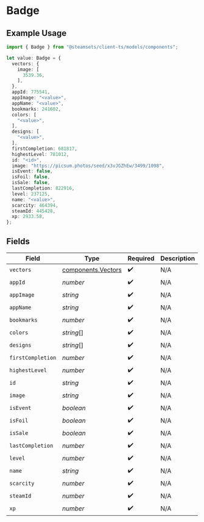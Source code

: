 # Badge

## Example Usage

```typescript
import { Badge } from "@steamsets/client-ts/models/components";

let value: Badge = {
  vectors: {
    image: [
      3539.36,
    ],
  },
  appId: 775541,
  appImage: "<value>",
  appName: "<value>",
  bookmarks: 241602,
  colors: [
    "<value>",
  ],
  designs: [
    "<value>",
  ],
  firstCompletion: 681817,
  highestLevel: 781012,
  id: "<id>",
  image: "https://picsum.photos/seed/x3vJGZhEw/3499/1098",
  isEvent: false,
  isFoil: false,
  isSale: false,
  lastCompletion: 822916,
  level: 237125,
  name: "<value>",
  scarcity: 464394,
  steamId: 445428,
  xp: 2933.58,
};
```

## Fields

| Field                                                    | Type                                                     | Required                                                 | Description                                              |
| -------------------------------------------------------- | -------------------------------------------------------- | -------------------------------------------------------- | -------------------------------------------------------- |
| `vectors`                                                | [components.Vectors](../../models/components/vectors.md) | :heavy_check_mark:                                       | N/A                                                      |
| `appId`                                                  | *number*                                                 | :heavy_check_mark:                                       | N/A                                                      |
| `appImage`                                               | *string*                                                 | :heavy_check_mark:                                       | N/A                                                      |
| `appName`                                                | *string*                                                 | :heavy_check_mark:                                       | N/A                                                      |
| `bookmarks`                                              | *number*                                                 | :heavy_check_mark:                                       | N/A                                                      |
| `colors`                                                 | *string*[]                                               | :heavy_check_mark:                                       | N/A                                                      |
| `designs`                                                | *string*[]                                               | :heavy_check_mark:                                       | N/A                                                      |
| `firstCompletion`                                        | *number*                                                 | :heavy_check_mark:                                       | N/A                                                      |
| `highestLevel`                                           | *number*                                                 | :heavy_check_mark:                                       | N/A                                                      |
| `id`                                                     | *string*                                                 | :heavy_check_mark:                                       | N/A                                                      |
| `image`                                                  | *string*                                                 | :heavy_check_mark:                                       | N/A                                                      |
| `isEvent`                                                | *boolean*                                                | :heavy_check_mark:                                       | N/A                                                      |
| `isFoil`                                                 | *boolean*                                                | :heavy_check_mark:                                       | N/A                                                      |
| `isSale`                                                 | *boolean*                                                | :heavy_check_mark:                                       | N/A                                                      |
| `lastCompletion`                                         | *number*                                                 | :heavy_check_mark:                                       | N/A                                                      |
| `level`                                                  | *number*                                                 | :heavy_check_mark:                                       | N/A                                                      |
| `name`                                                   | *string*                                                 | :heavy_check_mark:                                       | N/A                                                      |
| `scarcity`                                               | *number*                                                 | :heavy_check_mark:                                       | N/A                                                      |
| `steamId`                                                | *number*                                                 | :heavy_check_mark:                                       | N/A                                                      |
| `xp`                                                     | *number*                                                 | :heavy_check_mark:                                       | N/A                                                      |